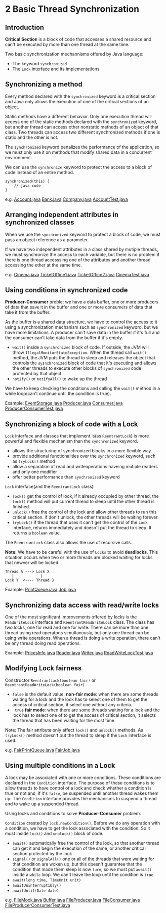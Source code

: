 # 2 Basic Thread Synchronization

## Introduction

__Critical Section__ is a block of code that accesses a shared resource and can't be executed by more than one thread at the same time.

Two basic synchronization mechannisms offered by Java language:

* The keyword `synchronized`
* The `Lock` interface and its implementations

## Synchronizing a method

Every method declared with the `synchronized` keyword is a critical section and Java only allows the execution of one of the critical sections of an object.

Static methods have a different behavior.
Only one execution thread will access one of the static methods declared with the `synchronized` keyword, but another thread can access other nonstatic methods of an object of that class. Two threads can access two different synchronized methods if one is static and the other is not.

The `synchronized` keyword penalizes the performance of the application, so we must only use it on methods that modify shared data in a concurrent environment.

We can use the `synchronize` keyword to protect the access to a block of code instead of an entire method.

    synchronized(this) {
        // java code
    }

e.g. [Account.java](sychronizing-method/Account.java) [Bank.java](sychronizing-method/Bank.java) [Company.java](sychronizing-method/Company.java) [AccountTest.java](sychronizing-method/AccountTest.java)


## Arranging independent attributes in synchronized classes

When we use the `synchronized` keyword to protect a block of code, we must pass an object reference as a parameter.

If we have two independent attributes in a class shared by mutiple threads, we must synchronize the access to each variable, but there is no problem if there is one thread accesssing one of the attributes and another thread accessing the other at the same time.

e.g. [Cinema.java](arranging-independent-attributes-in-synchronized-class/Cinema.java) [TicketOffice1.java](arranging-independent-attributes-in-synchronized-class/TicketOffice1.java) [TicketOffice2.java](arranging-independent-attributes-in-synchronized-class/TicketOffice2.java) [CinemaTest.java](arranging-independent-attributes-in-synchronized-class/CinemaTest.java)


## Using conditions in synchronized code

__Producer-Consumer__ proble: we have a data buffer, one or more producers of data that save it in the buffer and one or more consumers of data that take it from the buffer.

As the buffer is a shared data structure, we have to control the access to it using a synchronization mechanism such as `synchronized` keyword, but we have more limitations.
A producer can't save data in the buffer if it's full and the consumer can't take data from the buffer if it's empty.

* `wait()` inside a `synchronized` block of code. If outside, the JVM will throw `IllegalMonitorStateException`. When the thread call `wait()` method, the JVM puts the thread to sleep and releases the object that controls the `sysnchronized` block of code that it's executing and allows the other threads to execute other blocks of `synchronized` code protected by that object.
* `notify()` or `notifyAll()` to wake up the thread

We have to keep checking the conditions and calling the `wait()` method in a while loop(can't continue until the condition is true).

Example: [EventStorage.java](using-conditions-in-sychronized-code/EventStorage.java) [Producer.java](using-conditions-in-sychronized-code/Producer.java) [Consumer.java](using-conditions-in-sychronized-code/Consumer.java) [ProducerConsumerTest.java](using-conditions-in-sychronized-code/ProducerConsumer.java)


## Synchronizing a block of code with a Lock

`Lock` interface and classes that implement is(as `ReentrantLock`) is more powerful and flexible mechanism than the `synchronized` keyword.

* allows the structuring of synchronized blocks in a more flexible way
* provide additional functionalities over the `synchronized` keyword, such as `tryLock()` method
* allow a separation of read and writeoperations haveing mutiple readers and only one modifier
* offer better performance than `synchronized` keyword

`Lock` interface(and the `ReentrantLock` class)

* `lock()` get the control of lock, if it already occupied by other thread, the `lock()` method will put current thread to sleep until the other thread is finished.
* `unlock()` free the control of the lock and allow other threads to run this critical section. If don't unlock, the other threads will be waiting forever.
* `tryLock()` if the thread that uses it can't get the control of the `Lock` interface, returns immediately and doesn't put the thread to sleep. It returns a `boolean` value.

The `ReentrantLock` class also allows the use of recursive calls.

__Note:__ We have to be careful with the use of `Locks` to avoid __deadlocks__. This situation occurs when two or more threads are blocked waiting for locks that newver will be locked.

    Thread A ---> Lock X
       |            |
    Lock Y  <---- Thread B

Example: [PrintQueue.java](synchronizing-block-code-using-lock/PrintQueue.java) [Job.java](synchronizing-block-code-using-lock/Job.java)


## Synchronizing data access with read/write locks

One of the most significant improvements offered by locks is the `ReadWriteLock` interface and `ReentrantReadWriteLock` class.
The class has two locks, one for read and one for write. There can be more than one thread using read operatons simultanously, but only one thread can be using write operations. When a thread is doing a write operation, there can't be any thread doing read operations.

Example: [PricesInfo.java](synchronizing-data-access-with-read-write-lock/PricesInfo.java) [Reader.java](synchronizing-data-access-with-read-write-lock/Reader.java) [Writer.java](synchronizing-data-access-with-read-write-lock/Writer.java) [ReadWriteLockTest.java](synchronizing-data-access-with-read-write-lock/ReadWriteLockTest.java)


## Modifying Lock fairness

Constructor `ReentrantLock(boolean fair)` or `ReentrantReadWriteLock(boolean fair)`

* `false` is the default value, __non-fair mode__: when there are some threads waiting for a lock and the lock has to select one of them to get the access of critical section, it select one without any criteria.
* ` true` __fair mode__: when there are some threads waiting for a lock and the lock has to select one of to get the access of critical section, it selects the thread that has been waiting for the most time.

Note: The fair attribute only affect `lock()` and `unlock()` methods. As `tryLock()` method doesn't put the thread to sleep if the `Lock` interface is used.

e.g. [FairPrintQueue.java](modifying-lock-fairness/FairPrintQueue.java) [FairJob.java](modifying-lock-fairness/FairJob.java)


## Using multiple conditions in a Lock

A lock may be associated with one or more conditions. These conditions are declared in the `Condition` interface.
The purpose of these conditions is to allow threads to have control of a lock and check whether a condition is true or not and, if it's `false`, be suspended until another thread wakes them up.
The `Condition` interface provides the mechanisms to suspend a thread and to wake up a suspended thread.

Using locks and conditions to solve __Producer-Consumer__ problem.

`Condition` created by `lock.newCondition()`. Before we do any operation with a condition, we have to get the lock associated with the condition.
So it must inside `lock()` and `unblock()` block of code.

* `await()` automatically free the control of the lock, so that another thread can get it and begin the execution of the same, or another critical section protected by the lock
* `signal()` or `signalAll()` one or all of the threads  that were waiting for that condition are woken up, but this doesn't guarantee that the condition that made them sleep is now `ture`, so we must put `await()` inside a `while` loop. We can't leave the loop until the condition is `true`.
* `await(long time, TimeUnit unit)`
* `awaitUninterruptibly()`
* `awaitUntil(Date date)` 

e.g. [FileMock.java](using-multiple-conditions-in-lock/FileMock.java) [Buffer.java](using-multiple-conditions-in-lock/Buffer.java) [FileProducer.java](using-multiple-conditions-in-lock/FileProducer.java) [FileConsumer.java](using-multiple-conditions-in-lock/FileConsumer.java) [FileProducerConsumerTest.java](using-multiple-conditions-in-lock/FileProducerConsumerTest.java)
